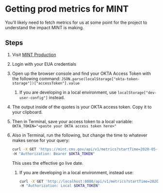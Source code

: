 # Getting prod metrics for MINT

You'll likely need to fetch metrics for us at some point for the
project to understand the impact MINT is making.

## Steps

1. Visit [MINT Production](https://mint.cms.gov)
1. Login with your EUA credentials
1. Open up the browser console and find your OKTA Access Token with the
following command:
  `JSON.parse(localStorage["okta-token-storage"])["accessToken"].value`
    1. If you are developing in a local environment, use
  `localStorage["dev-user-config"]` instead.
1. The output inside of the quotes is your OKTA access token. Copy it to your
  clipboard.
1. Then in Terminal, save your access token to a local variable:
  `OKTA_TOKEN="<paste your OKTA access token here>"`
1. Also in Terminal, run the following, but change the time
to whatever makes sense for your query:

    ```BASH
    curl -X GET 'https://mint.cms.gov/api/v1/metrics?startTime=2020-05-30T00:00:00.00Z' \
    -H "Authorization: Bearer $OKTA_TOKEN"
    ```

    This uses the effective go live date.
    1. If you are developing in a local environment, instead use:

       ```BASH
       curl -X GET 'http://localhost:8080/api/v1/metrics?startTime=2020-05-30T00:00:00.00Z' \
       -H "Authorization: Local $OKTA_TOKEN"
       ```
